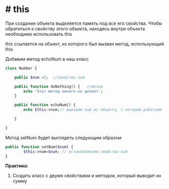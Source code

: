 # # this

При создании объекта выделяется память под все его свойства. Чтобы обратиться к свойству этого объекта, находясь внутри объекта необходимо использовать this


this ссылается на объект, из которого был вызван метод, использующий this


Добавим метод echoNum в наш класс

```php
class Number {

	public $num =5;  //свойство num

	public function doNothing() {   //метод
		echo 'Этот метод ничего не делает'; 
	}

	public function echoNum() {
		echo $this->num;// выводим num из объекта, с которым работаем

	}

}
```

Метод setNum будет выглядеть следующим образом

```php
public function setNum($num) {
		$this->num=$num; // устанавливаем свойство num
}
```

**Практика:**
1)	Создать класс с двумя свойствами и методом, который выводит их сумму


